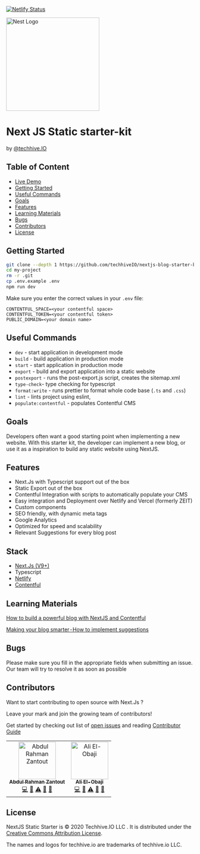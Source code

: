 [![Netlify Status](https://api.netlify.com/api/v1/badges/12ca189b-a0ff-4947-9749-a52bb521006f/deploy-status)](https://app.netlify.com/sites/nextjs-static-starter-kit/deploys)

<p align="left">
  <a href="https://techhive.io/" target="blank"><img src="https://www.techhive.io/static/brand/logo-masterclass.svg" width="250" alt="Nest Logo" /></a>
</p>

# Next JS Static starter-kit

by [@techhive.IO](https://www.techhive.io/)

## Table of Content

- [Live Demo](https://nextjs-static-starter-kit.netlify.com/)
- [Getting Started](#setting-started)
- [Useful Commands](#useful-commands)
- [Goals](#goals)
- [Features](#features)
- [Learning Materials](#learning-materials)
- [Bugs](#bugs)
- [Contributors](#contributors)
- [License](#license)

## Getting Started

```bash
git clone --depth 1 https://github.com/techhiveIO/nextjs-blog-starter-kit my-project
cd my-project
rm -r .git
cp .env.example .env
npm run dev
```

Make sure you enter the correct values in your `.env` file:

```
CONTENTFUL_SPACE=<your contentful space>
CONTENTFUL_TOKEN=<your contentful token>
PUBLIC_DOMAIN=<your domain name>
```

## Useful Commands

- `dev` - start application in development mode
- `build` - build application in production mode
- `start` - start application in production mode
- `export` - build and export application into a static website
- `postexport` - runs the post-export.js script, creates the sitemap.xml
- `type-check`- type checking for typescript
- `format:write` - runs prettier to format whole code base (`.ts` and `.css`)
- `lint` - lints project using eslint,
- `populate:contentful` - populates Contentful CMS

## Goals

Developers often want a good starting point when implementing a new website.
With this starter kit, the developer can implement a new blog, or use it as a
inspiration to build any static website using NextJS.

## Features

- Next.Js with Typescript support out of the box
- Static Export out of the box
- Contentful Integration with scripts to automatically populate your CMS
- Easy integration and Deployment over Netlify and Vercel (formerly ZEIT) 
- Custom components
- SEO friendly, with dynamic meta tags
- Google Analytics
- Optimized for speed and scalability
- Relevant Suggestions for every blog post

## Stack

- [Next.Js (V9+)](https://github.com/zeit/next.js)
- Typescript
- [Netlify](https://www.netlify.com)
- [Contentful](https://www.contentful.com)

## Learning Materials

[How to build a powerful blog with NextJS and Contentful](https://www.techhive.io/our-insights/how-to-build-a-powerful-blog-with-nextjs-and-contentful)

[Making your blog smarter - How to implement suggestions](https://www.techhive.io/our-insights/making-your-blog-smarter-how-to-implement-suggestions)

## Bugs

Please make sure you fill in the appropriate fields when submitting an issue. Our team will
try to resolve it as soon as possible

## Contributors

Want to start contributing to open source with Next.Js ?

Leave your mark and join the growing team of contributors!

Get started by checking out list of [open issues](https://github.com/techhiveIO/nextjs-static-starter-kit/issues)
and reading [Contributor Guide](https://github.com/techhiveIO/nextjs-static-starter-kit/blob/master/CONTRIBUTING.md)

<!-- ALL-CONTRIBUTORS-LIST:START - Do not remove or modify this section -->
<!-- prettier-ignore-start -->
<!-- markdownlint-disable -->
<table>
  <tr>
    <td align="center"><a href="https://github.com/abedzantout"><img src="https://avatars3.githubusercontent.com/u/4046627?v=4" width="100px;" alt="Abdul Rahman Zantout"/><br /><sub><b>Abdul Rahman Zantout</b></sub></a><br /><a href="https://github.com/tomastrajan/angular-ngrx-material-starter/commits?author=abedzantout" title="Code">💻</a> <a href="https://github.com/tomastrajan/angular-ngrx-material-starter/commits?author=abedzantout" title="Documentation">📖</a> <a href="https://github.com/tomastrajan/angular-ngrx-material-starter/commits?author=abedzantout" title="Tests">⚠️</a> <a href="#design-abedzantout" title="Design">🎨</a> <a href="#blog-abedzantout" title="Blogposts">📝</a></td>
    <td align="center"><a href="https://github.com/aliobaji"><img src="https://avatars0.githubusercontent.com/u/17101112?s=400&v=4" width="100px;" alt="Ali El-Obaji"/><br /><sub><b>Ali El-Obaji</b></sub></a><br /><a href="https://github.com/tomastrajan/angular-ngrx-material-starter/commits?author=aliobaji" title="Code">💻</a> <a href="https://github.com/tomastrajan/angular-ngrx-material-starter/commits?author=aliobaji" title="Documentation">📖</a> <a href="https://github.com/tomastrajan/angular-ngrx-material-starter/commits?author=aliobaji" title="Tests">⚠️</a> <a href="#design-aliobaji" title="Design">🎨</a> <a href="#blog-aliobaji" title="Blogposts">📝</a></td>
  </tr>
</table>

<!-- markdownlint-enable -->
<!-- prettier-ignore-end -->

<!-- ALL-CONTRIBUTORS-LIST:END -->

## License

NextJS Static Starter is © 2020 Techhive.IO LLC . It is distributed under the [Creative Commons
Attribution License](http://creativecommons.org/licenses/by/4.0/).

The names and logos for techhive.io are trademarks of techhive.io LLC.
